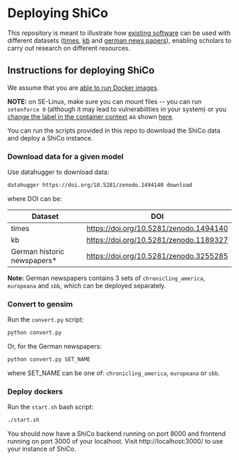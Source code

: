 # Deploying ShiCo

This repository is meant to illustrate how [existing software](https://github.com/NLeSC/ShiCo) can be used with different datasets ([times](https://doi.org/10.5281/zenodo.1494140), [kb](https://doi.org/10.5281/zenodo.1189327) and [german news papers](https://doi.org/10.5281/zenodo.3255285)), enabling scholars to carry out research on different resources.

## Instructions for deploying ShiCo

We assume that you are [able to run Docker images](https://docs.docker.com/get-started/).

**NOTE:** on SE-Linux, make sure you can mount files -- you can run `setenforce 0` (although it may lead to vulnerabilities in your system) or you [change the label in the container context](https://docs.docker.com/engine/reference/commandline/run/) as shown [here](https://prefetch.net/blog/2017/09/30/using-docker-volumes-on-selinux-enabled-servers/).

You can run the scripts provided in this repo to download the ShiCo data and deploy a ShiCo instance.

### Download data for a given model

Use datahugger to download data:
```bash
datahugger https://doi.org/10.5281/zenodo.1494140 download
```

where DOI can be:

| Dataset | DOI  |
|---|---|
| times | https://doi.org/10.5281/zenodo.1494140 |
| kb    | https://doi.org/10.5281/zenodo.1189327 |
| German historic newspapers* | https://doi.org/10.5281/zenodo.3255285 |

**Note:** German newspapers contains 3 sets of `chronicling_america`, `europeana` and `sbb`, which can be deployed separately.

### Convert to gensim

Run the `convert.py` script:
```bash
python convert.py
```

Or, for the German newspapers:
```bash
python convert.py SET_NAME
```
where SET_NAME can be one of: `chronicling_america`, `europeana` or `sbb`.

### Deploy dockers

Run the `start.sh` bash script:
```bash
./start.sh
```

You should now have a ShiCo backend running on port 8000 and frontend running on port 3000 of your localhost. Visit http://localhost:3000/ to use your instance of ShiCo.

